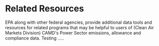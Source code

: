 # Related Resources

EPA along with other federal agencies, provide additional data tools and resources for related programs that may be helpful to users of (Clean Air Markets Division) CAMD's Power Sector emissions, allowance and compliance data.
Testing .....
